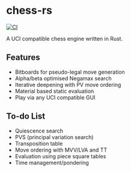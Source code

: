 # chess-rs

[![CI](https://github.com/tomcant/chess-rs/actions/workflows/ci.yml/badge.svg)](https://github.com/tomcant/chess-rs/actions/workflows/ci.yml)

A UCI compatible chess engine written in Rust.

## Features

- Bitboards for pseudo-legal move generation
- Alpha/beta optimised Negamax search
- Iterative deepening with PV move ordering
- Material based static evaluation
- Play via any UCI compatible GUI

## To-do List

- Quiescence search
- PVS (principal variation search)
- Transposition table
- Move ordering with MVV/LVA and TT
- Evaluation using piece square tables
- Time management/pondering
